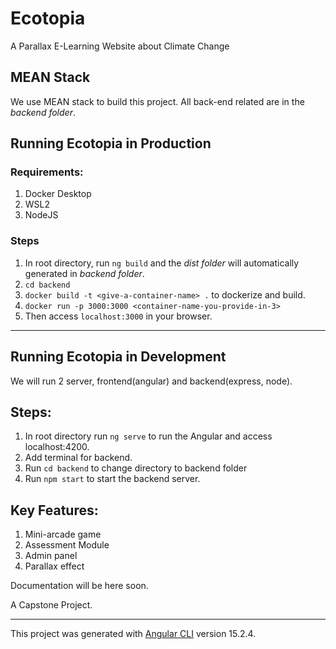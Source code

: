 # Ecotopia
A Parallax E-Learning Website about Climate Change

## MEAN Stack
We use MEAN stack to build this project. All back-end related are in the *backend folder*. 

## Running Ecotopia in Production
### Requirements:
1. Docker Desktop
2. WSL2
3. NodeJS

### Steps
1. In root directory, run  `ng build` and the *dist folder* will automatically generated in *backend folder*.
2. `cd backend`
3. `docker build -t <give-a-container-name> .` to dockerize and build.
4. `docker run -p 3000:3000 <container-name-you-provide-in-3>`
5. Then access `localhost:3000` in your browser.
---
## Running Ecotopia in Development
We will run 2 server, frontend(angular) and backend(express, node).

## Steps:
1. In root directory run `ng serve` to run the Angular and access localhost:4200.
2. Add terminal for backend.
3. Run `cd backend` to change directory to backend folder
4. Run `npm start` to start the backend server.

## Key Features:
1. Mini-arcade game
2. Assessment Module
3. Admin panel
4. Parallax effect

Documentation will be here soon.

A Capstone Project.

---

This project was generated with [Angular CLI](https://github.com/angular/angular-cli) version 15.2.4.
